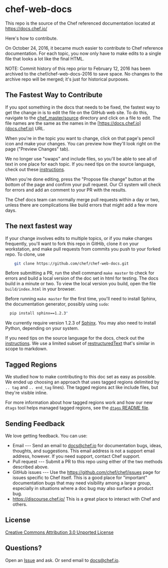 # chef-web-docs

This repo is the source of the Chef referenced documentation located at https://docs.chef.io/

Here's how to contribute. 

On October 24, 2016, it became much easier to contribute to Chef reference documentation. For each topic, you now only have to make edits to a single file that looks a lot like the final HTML. 

NOTE: Commit history of this repo prior to February 12, 2016 has been archived to the chef/chef-web-docs-2016 to save space. No changes to the archive repo will be merged; it's just for historical purposes.

## The Fastest Way to Contribute

If you spot something in the docs that needs to be fixed, the fastest way to get the change in is to edit the file on the GitHub web site. To do this, navigate to the [chef_master/source](https://github.com/chef/chef-web-docs/tree/master/chef_master/source) directory and click on a file to edit. The file names are the same as the names in the [https://docs.chef.io](docs.chef.io) URL. 

When you're in the topic you want to change, click on that page's pencil icon and make your changes. You can preview how they'll look right on the page ("Preview Changes" tab). 

We no longer use "swaps" and include files, so you'll be able to see all of text in one place for each topic. If you need tips on the source language, check out these [instructions](https://docs.chef.io/style_guide.html). 

When you're done editing, press the "Propose file change" button at the bottom of the page and confirm your pull request. Our CI system will check for errors and add an comment to your PR with the results.

The Chef docs team can normally merge pull requests within a day or two, unless there are complications like build errors that might add a few more days.

## The next fastest way

If your change involves edits to multiple topics, or if you make changes frequently, you'll want to fork this repo in GitHib, clone it on your workstation, and make pull requests from commits you push to your forked repo. To clone, use

```bash
    git clone https://github.com/chef/chef-web-docs.git
```

Before submitting a PR, run the shell command `make master` to check for errors and build a local version of the doc set in html for testing. The docs build in a minute or two. To view the local version you build, open the file `build/index.html` in your browser.

Before running `make master` for the first time, you'll need to install Sphinx, the documentation generator, possibly using `sudo`:

```bash
  pip install sphinx==1.2.3"
```
We currently require version 1.2.3 of [Sphinx](http://sphinx-doc.org/). You may also need to install Python, depending on your system. 

If you need tips on the source language for the docs, check out the [instructions](https://docs.chef.io/style_guide.html). We use a limited subset of [restructuredText](https://docs.chef.io/style_guide.html) that's similar in scope to markdown.

## Tagged Regions

We studied how to make contributing to this doc set as easy as possible. We ended up choosing an approach that uses tagged regions delimited by `.. tag` and `.. end_tag` lines). The tagged regions act like include files, but they're visible inline.

For more information about how tagged regions work and how our new `dtags` tool helps managed tagged regions, see the [`dtags` README file](doctools/dtags-README.md).

## Sending Feedback

We love getting feedback. You can use:

* Email --- Send an email to docs@chef.io for documentation bugs, ideas, thoughts, and suggestions. This email address is not a support email address, however. If you need support, contact Chef support.
* Pull request --- Submit a PR to this repo using either of the two methods described above.
* GitHub issues --- Use the https://github.com/chef/chef/issues page for issues specific to Chef itself. This is a good place for "important" documentation bugs that may need visibility among a larger group, especially in situations where a doc bug may also surface a product bug.
* https://discourse.chef.io/ This is a great place to interact with Chef and others.

## License

[Creative Commons Attribution 3.0 Unported License](http://creativecommons.org/licenses/by/3.0/)

## Questions?

Open an [Issue](https://github.com/chef/chef-web-docs/issues) and ask. Or send email to docs@chef.io.
